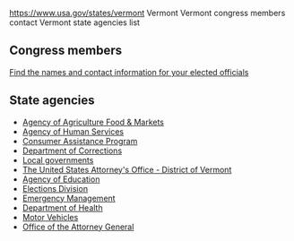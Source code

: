 

https://www.usa.gov/states/vermont
Vermont
Vermont congress members contact
Vermont state agencies list

Congress members
----------------

[Find the names and contact information for your elected officials](https://www.usa.gov/elected-officials)

State agencies
--------------

* [Agency of Agriculture Food & Markets](https://agriculture.vermont.gov/)
* [Agency of Human Services](https://humanservices.vermont.gov/)
* [Consumer Assistance Program](https://ago.vermont.gov/cap)
* [Department of Corrections](https://doc.vermont.gov/)
* [Local governments](https://www.vermont.gov/towns-and-Cities#gsc.tab=0)
* [The United States Attorney's Office - District of Vermont](https://www.justice.gov/usao-vt)
* [Agency of Education](https://education.vermont.gov/)
* [Elections Division](https://sos.vermont.gov/elections/)
* [Emergency Management](https://vem.vermont.gov/)
* [Department of Health](https://www.healthvermont.gov/)
* [Motor Vehicles](https://dmv.vermont.gov/)
* [Office of the Attorney General](https://ago.vermont.gov/)
